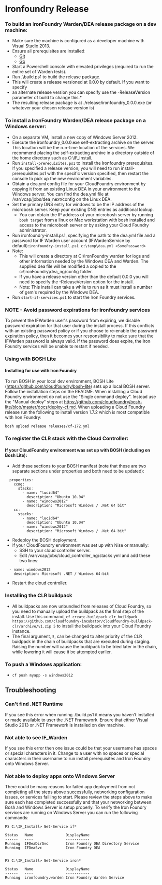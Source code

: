 Ironfoundry Release
===================

### To build an IronFoundry Warden/DEA release package on a dev machine:

-	Make sure the machine is configured as a developer machine with Visual Studio 2013.
-	Ensure all prerequisites are installed:
	-	[Git](http://git-scm.com/)
	-	[Go](http://golang.org/)
-	Start a Powershell console with elevated privileges (required to run the entire set of Warden tests).
-	Run .\build.ps1 to build the release package.  
-	This will create a release versioned at 0.0.0 by default. If you want to specify
-	an alternate release version you can specify use the -ReleaseVersion parameter of build to change this.*
-	The resulting release package is at ./release/ironfoundry_0.0.0.exe (or whatever your chosen release version is)

### To install a IronFoundry Warden/DEA release package on a Windows server:

-	On a separate VM, install a new copy of Windows Server 2012.
-	Execute the ironfoundry_0.0.0.exe self-extracting archive on the server. This location will be the run-time location of the services. We recommend placing the self-extracting archive in a directory outside of the home directory such as C:\IF_Install.
-	Run `install-prerequisites.ps1` to install the Ironfoundry prerequisites. If you specified a release version, you will need to run install-prerequisites.ps1 with the specific version specified, then restart the console to pick up the new environment variables.
-	Obtain a dea.yml config file for your CloudFoundry environment by copying it from an existing Linux DEA in your environment to the Windows server. You can find the dea.yml file at /var/vcap/jobs/dea_next/config on the Linux DEA.
-	Set the primary DNS entry for windows to be the IP address of the microbosh server. Keep your existing DNS entries as additional lookup.
	-	You can obtain the IP address of your microbosh server by running `bosh target` from a linux or Mac workstation with bosh installed and access to the microbosh server or by asking your Cloud Foundry administrator.
-	Run ironfoundry-install.ps1, specifying the path to the dea.yml file and a password for IF Warden user account (IFWardenService by default):`ironfoundry-install.ps1 c:\temp\dea.yml <SomePassword>`
-	Note:
	-	This will create a directory at C:\IronFoundry warden for logs and other information needed by the Windows DEA and Warden. The supplied dea file will be modified a copied to the c:\IronFoundry\dea_ng\config folder.
	-	If you have a release version other than the default 0.0.0 you will need to specify the -ReleaseVersion option for the install.
	-	Note: This install can take a while to run as it must install a number of gem's required by the Windows DEA.
-	Run `start-if-services.ps1` to start the Iron Foundry services.

### NOTE - Avoid password expirations for ironfoundry services

To prevent the IFWarden user's password from expiring, we disable password expiration for that user during the install process. If this conflicts with an existing password policy or if you choose to re-enable the password expiration policy, then it becomes your responsibility to make sure that the IFWarden password is always valid. If the password does expire, the Iron Foundry services will be unable to restart if needed.

### Using with BOSH Lite

#### Installing for use with Iron Foundry

To run BOSH in your local dev environment, BOSH Lite (https://github.com/cloudfoundry/bosh-lite) sets up a local BOSH server. Follow the installation steps on the README. When installing a Cloud Foundry environment do not use the "Single command deploy". Instead use the "Manual deploy" steps at https://github.com/cloudfoundry/bosh-lite/blob/master/docs/deploy-cf.md. When uploading a Cloud Foundry release run the following to install version 1.7.2 which is most compatible with Iron Foundry:

```
bosh upload release releases/cf-172.yml
```

### To register the CLR stack with the Cloud Controller:

#### If your CloudFoundry environment was set up with BOSH (including on Bosh Lite):

-	Add these sections to your BOSH manifest (note that these are two separate sections under properties and both need to be updated):

```
  properties:
    ccng:
      stacks:
        - name: "lucid64"
          description: "Ubuntu 10.04"
        - name: "windows2012"
          description: "Microsoft Windows / .Net 64 bit"
    cc:
      stacks:
        - name: "lucid64"
          description: "Ubuntu 10.04"
        - name: "windows2012"
          description: "Microsoft Windows / .Net 64 bit"
```

-	Redeploy the BOSH deployment.
-	If your CloudFoundry environment was set up with Nise or manually:
	-	SSH to your cloud controller server.
	-	Edit /var/vcap/jobs/cloud_controller_ng/stacks.yml and add these two lines:

```
  - name: windows2012
    description: Microsoft .NET / Windows 64-bit
```

-	Restart the cloud controller.

### Installing the CLR buildpack

-	All buildpacks are now unbundled from releases of Cloud Foundry, so you need to manually upload the buildpack as the final step of the install. Use this command, `cf create-buildpack clr_buildpack https://github.com/cloudfoundry-incubator/cloudfoundry-buildpack-clr/archive/v1.zip 5` to install the buildpack into your Cloud Foundry instance.
-	The final argument, `5`, can be changed to alter priority of the CLR buidpack in the chain of buildpacks that are executed during staging. Raising the number will cause the buildpack to be tried later in the chain, while lowering it will cause it be attempted earlier.

### To push a Windows application:

-	`cf push myapp -s windows2012`

Troubleshooting
---------------

### Can't find .NET Runtime

If you see this error when running .\build.ps1 it means you haven't installed or made available to user the .NET Framework. Ensure that either Visual Studio 2013 or .NET Framework is installed on dev machine.

### Not able to see IF_Warden

If you see this error then one issue could be that your username has spaces or special characters in it. Change to a user with no spaces or special characters in their username to run install prerequisites and Iron Foundry onto Windows Server.

### Not able to deploy apps onto Windows Server

There could be many reasons for failed app deployment from not completing all the steps above successfully, networking configuration issues, or services failiing to start. Please review the steps above to make sure each has completed successfully and that your networking between Bosh and Windows Server is setup properly. To verify the Iron Foundry services are running on Windows Server you can run the following commands:

```
PS C:\IF_Install> Get-Service if*

Status   Name               DisplayName
------   ----               -----------
Running  IFDeaDirSvc        Iron Foundry DEA Directory Service
Running  IFDeaSvc           Iron Foundry DEA


PS C:\IF_Install> Get-Service iron*

Status   Name               DisplayName
------   ----               -----------
Running  ironfoundry.warden Iron Foundry Warden Service
```
